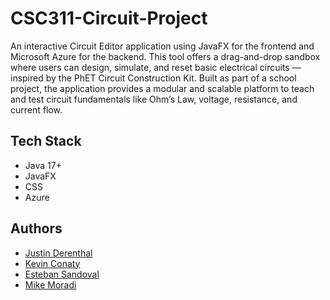 # CSC311-Circuit-Project
An interactive Circuit Editor application using JavaFX for the frontend and Microsoft Azure for the backend. This tool offers a drag-and-drop sandbox where users can design, simulate, and reset basic electrical circuits — inspired by the PhET Circuit Construction Kit. Built as part of a school project, the application provides a modular and scalable platform to teach and test circuit fundamentals like Ohm’s Law, voltage, resistance, and current flow.

## Tech Stack
* Java 17+
* JavaFX
* CSS
* Azure

## Authors 
* [Justin Derenthal](https://github.com/JderenthalCS)
* [Kevin Conaty](https://github.com/kkconaty23)
* [Esteban Sandoval](https://github.com/SandalCodez)
* [Mike Moradi](https://github.com/PracticalEscapement)
